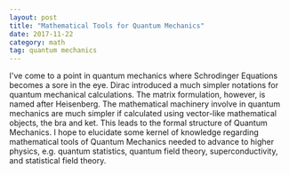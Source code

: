 ```yaml
---
layout: post
title: "Mathematical Tools for Quantum Mechanics"
date: 2017-11-22
category: math
tag: quantum mechanics
---
```


I've come to a point in quantum mechanics where Schrodinger Equations becomes a sore in the eye. Dirac introduced a much simpler notations for quantum mechanical calculations. The matrix formulation, however, is named after Heisenberg. The mathematical machinery involve in quantum mechanics are much simpler if calculated using vector-like mathematical objects, the bra and ket. This leads to the formal structure of Quantum Mechanics. I hope to elucidate some kernel of knowledge regarding mathematical tools of Quantum Mechanics needed to advance to higher physics, e.g. quantum statistics, quantum field theory, superconductivity, and statistical field theory. 


